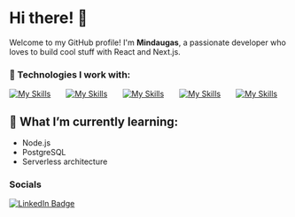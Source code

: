 # Hi there! 👋

Welcome to my GitHub profile! I'm **Mindaugas**, a passionate developer who loves to build cool stuff with React and Next.js.

### 🚀 Technologies I work with:

[![My Skills](https://skillicons.dev/icons?i=html,css)](https://skillicons.dev) &nbsp;&nbsp;&nbsp;&nbsp;&nbsp; [![My Skills](https://skillicons.dev/icons?i=js,ts)](https://skillicons.dev) &nbsp;&nbsp;&nbsp;&nbsp;&nbsp; [![My Skills](https://skillicons.dev/icons?i=react,next)](https://skillicons.dev) &nbsp;&nbsp;&nbsp;&nbsp;&nbsp; [![My Skills](https://skillicons.dev/icons?i=tailwind,scss)](https://skillicons.dev) &nbsp;&nbsp;&nbsp;&nbsp;&nbsp; [![My Skills](https://skillicons.dev/icons?i=figma)](https://skillicons.dev)
<br/>

## 🌱 What I’m currently learning:
- Node.js
- PostgreSQL
- Serverless architecture

### Socials

<div id="badges">
  <a href="https://www.linkedin.com/in/mindaugas-jasiūnas-914b51281">
    <img src="https://img.shields.io/badge/LinkedIn-blue?style=for-the-badge&logo=linkedin&logoColor=white" alt="LinkedIn Badge"/>
  </a>
</div>
